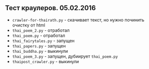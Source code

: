 ## Тест краулеров. 05.02.2016

* ``crawler-for-thairath.py`` - скачивает текст, но нужно починить очистку от html
* ``thai_poem_2.py`` - отработал
* ``thai_poem.py`` - отработал
* ``thai_fairytales.py`` - запущен
* ``thai_papers.py`` - запущен
* ``thai_buddha.py`` - выкинули
* ``thai_poem_3.py`` - запущен, дубиирует ``thai_poem.py``
* ``thaipost_crawler.py`` - выкинули
